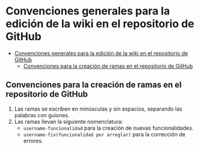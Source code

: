 # Convenciones generales para la edición de la wiki en el repositorio de GitHub

- [Convenciones generales para la edición de la wiki en el repositorio de GitHub](#convenciones-generales-para-la-edición-de-la-wiki-en-el-repositorio-de-github)
  - [Convenciones para la creación de ramas en el repositorio de GitHub](#convenciones-para-la-creación-de-ramas-en-el-repositorio-de-github)

## Convenciones para la creación de ramas en el repositorio de GitHub

1. Las ramas se escriben en minúsculas y sin espacios, separando las palabras con guiones.
2. Las ramas llevan la siguiente nomenclatura:
   - `username-funcionalidad` para la creación de nuevas funcionalidades.
   - `username-fix(funcionalidad por arreglar)` para la corrección de errores.
